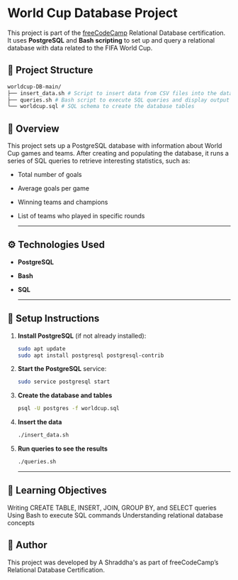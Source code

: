 # World Cup Database Project

This project is part of the [freeCodeCamp](https://www.freecodecamp.org/) Relational Database certification. It uses **PostgreSQL** and **Bash scripting** to set up and query a relational database with data related to the FIFA World Cup.
	

## 📁 Project Structure

```bash
worldcup-DB-main/
├── insert_data.sh # Script to insert data from CSV files into the database
├── queries.sh # Bash script to execute SQL queries and display output
└── worldcup.sql # SQL schema to create the database tables 
```

	

## 📝 Overview

This project sets up a PostgreSQL database with information about World Cup games and teams. After creating and populating the database, it runs a series of SQL queries to retrieve interesting statistics, such as:

- Total number of goals
- Average goals per game
- Winning teams and champions
- List of teams who played in specific rounds

	----

## ⚙️ Technologies Used

- **PostgreSQL**
- **Bash**
- **SQL**

	----

## 🚀 Setup Instructions

1. **Install PostgreSQL** (if not already installed):
   ```bash
   sudo apt update
   sudo apt install postgresql postgresql-contrib
	```

2. **Start the PostgreSQL** service:
   ```bash
   sudo service postgresql start
	```

3. **Create the database and tables**
   ```bash
   psql -U postgres -f worldcup.sql
	```

4. **Insert the data**
   ```bash
   ./insert_data.sh
	```

5. **Run queries to see the results**
   ```bash
   ./queries.sh
	```
	----

## 🧠 Learning Objectives

Writing CREATE TABLE, INSERT, JOIN, GROUP BY, and SELECT queries
Using Bash to execute SQL commands
Understanding relational database concepts


## 📌 Author

This project was developed by A Shraddha's as part of freeCodeCamp’s Relational Database Certification.


